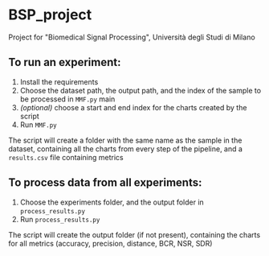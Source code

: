 # BSP_project

Project for "Biomedical Signal Processing", Università degli Studi di Milano

## To run an experiment:
1) Install the requirements
2) Choose the dataset path, the output path, and the index of the sample to be processed in `MMF.py` main
3) *(optional)* choose a start and end index for the charts created by the script
4) Run `MMF.py`

The script will create a folder with the same name as the sample in the dataset, containing all the charts from every step of the pipeline, and a `results.csv` file containing metrics

## To process data from all experiments:
1) Choose the experiments folder, and the output folder in `process_results.py`
2) Run `process_results.py`

The script will create the output folder (if not present), containing the charts for all metrics (accuracy, precision, distance, BCR, NSR, SDR)
